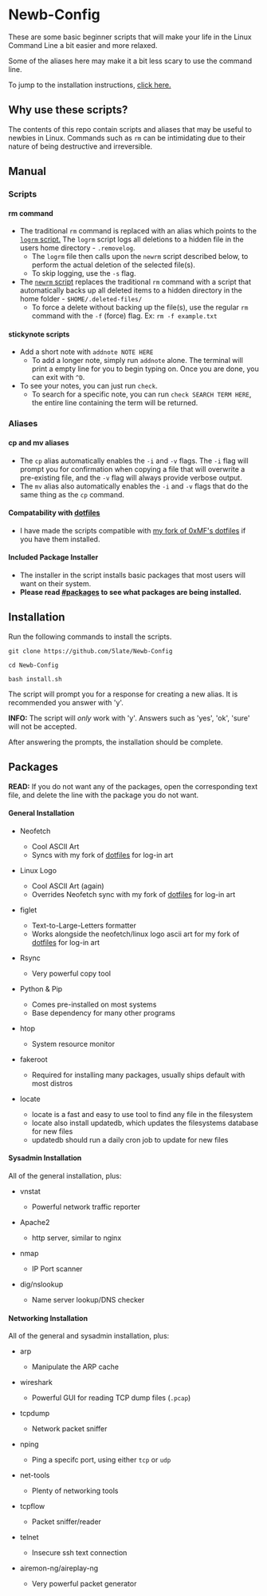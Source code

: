# Newb-Config

These are some basic beginner scripts that will make your life in the Linux Command Line a bit easier and more relaxed.

Some of the aliases here may make it a bit less scary to use the command line.

To jump to the installation instructions, [click here.](#Installation)


## Why use these scripts?

The contents of this repo contain scripts and aliases that may be useful to newbies in Linux. Commands such as ``rm`` can be intimidating due to their nature of being destructive and irreversible.

## Manual

### Scripts

#### rm command
- The traditional ``rm`` command is replaced with an alias which points to the [``logrm`` script.](./scripts/logrm.sh) The ``logrm`` script logs all deletions to a hidden file in the users home directory - ``.removelog``.
  - The ``logrm`` file then calls upon the ``newrm`` script described below, to perform the actual deletion of the selected file(s).
  - To skip logging, use the ``-s`` flag.
- The [``newrm`` script](./scripts/newrm.sh) replaces the traditional ``rm`` command with a script that automatically backs up all deleted items to a hidden directory in the home folder - ``$HOME/.deleted-files/``
  - To force a delete without backing up the file(s), use the regular ``rm`` command with the ``-f`` (force) flag. Ex: ``rm -f example.txt``

#### stickynote scripts
- Add a short note with ``addnote NOTE HERE``
  - To add a longer note, simply run ``addnote`` alone. The terminal will print a empty line for you to begin typing on. Once you are done, you can exit with ``^D``.
- To see your notes, you can just run ``check``.
  - To search for a specific note, you can run ``check SEARCH TERM HERE``, the entire line containing the term will be returned.

### Aliases

#### cp and mv aliases
- The ``cp`` alias automatically enables the ``-i`` and ``-v`` flags. The ``-i`` flag will prompt you for confirmation when copying a file that will overwrite a pre-existing file, and the ``-v`` flag will always provide verbose output.
- The ``mv`` alias also automatically enables the ``-i`` and ``-v`` flags that do the same thing as the ``cp`` command.

#### Compatability with [dotfiles](https://github.com/5late/dotfiles)
- I have made the scripts compatible with [my fork of 0xMF's dotfiles](https://github.com/5late/dotfiles) if you have them installed.

#### Included Package Installer
- The installer in the script installs basic packages that most users will want on their system.
- **Please read [#packages](#packages) to see what packages are being installed.**

## Installation

Run the following commands to install the scripts.

``git clone https://github.com/5late/Newb-Config``

``cd Newb-Config``

``bash install.sh``

The script will prompt you for a response for creating a new alias. It is recommended you answer with 'y'.

**INFO:** The script will *only* work with 'y'. Answers such as 'yes', 'ok', 'sure' will not be accepted.

After answering the prompts, the installation should be complete.

## Packages

**READ:** If you do not want any of the packages, open the corresponding text file, and delete the line with the package you do not want.

#### General Installation

- Neofetch
  - Cool ASCII Art
  - Syncs with my fork of [dotfiles](https://github.com/5late/dotfiles) for log-in art

- Linux Logo
  - Cool ASCII Art (again)
  - Overrides Neofetch sync with my fork of [dotfiles](https://github.com/5late/dotfiles) for log-in art

- figlet
  - Text-to-Large-Letters formatter
  - Works alongside the neofetch/linux logo ascii art for my fork of [dotfiles](https://github.com/5late/dotfiles) for log-in art

- Rsync
  - Very powerful copy tool

- Python & Pip
  - Comes pre-installed on most systems
  - Base dependency for many other programs

- htop
  - System resource monitor 

- fakeroot
  - Required for installing many packages, usually ships default with most distros

- locate
  - locate is a fast and easy to use tool to find any file in the filesystem
  - locate also install updatedb, which updates the filesystems database for new files
  - updatedb should run a daily cron job to update for new files


#### Sysadmin Installation

All of the general installation, plus:

- vnstat
  - Powerful network traffic reporter

- Apache2
  - http server, similar to nginx

- nmap
  - IP Port scanner

- dig/nslookup
  - Name server lookup/DNS checker

#### Networking Installation

All of the general and sysadmin installation, plus:

- arp
  - Manipulate the ARP cache

- wireshark
  - Powerful GUI for reading TCP dump files (``.pcap``)

- tcpdump
  - Network packet sniffer

- nping
  - Ping a specifc port, using either ``tcp`` or ``udp``

- net-tools
  - Plenty of networking tools

- tcpflow
  - Packet sniffer/reader

- telnet
  - Insecure ssh text connection

- airemon-ng/aireplay-ng
  - Very powerful packet generator

